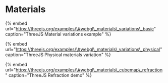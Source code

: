 # Materials

{% embed url="https://threejs.org/examples/\#webgl\_materials\_variations\_basic" caption="ThreeJS Material variations example" %}

{% embed url="https://threejs.org/examples/\#webgl\_materials\_variations\_physical" caption="ThreeJS Physical materials variation" %}

{% embed url="https://threejs.org/examples/\#webgl\_materials\_cubemap\_refraction" caption="ThreeJS Refraction demo" %}





